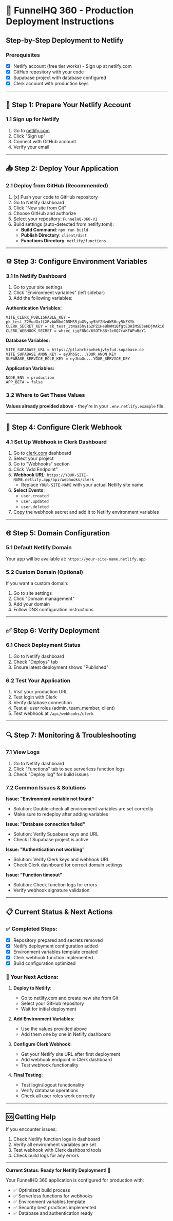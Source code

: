 # 🚀 FunnelHQ 360 - Production Deployment Instructions

## Step-by-Step Deployment to Netlify

### Prerequisites
- [x] Netlify account (free tier works) - Sign up at netlify.com
- [x] GitHub repository with your code
- [x] Supabase project with database configured
- [x] Clerk account with production keys

---

## 🔧 **Step 1: Prepare Your Netlify Account**

### 1.1 Sign up for Netlify
1. Go to [netlify.com](https://netlify.com)
2. Click "Sign up"
3. Connect with GitHub account
4. Verify your email

---

## 📤 **Step 2: Deploy Your Application**

### 2.1 Deploy from GitHub (Recommended)
1. [x] Push your code to GitHub repository
2. Go to Netlify dashboard
3. Click "New site from Git"
4. Choose GitHub and authorize
5. Select your repository: `FunnelHQ-360-V1`
6. Build settings (auto-detected from netlify.toml):
   - **Build Command**: `npm run build`
   - **Publish Directory**: `client/dist`
   - **Functions Directory**: `netlify/functions`

---

## ⚙️ **Step 3: Configure Environment Variables**

### 3.1 In Netlify Dashboard
1. Go to your site settings
2. Click "Environment variables" (left sidebar)
3. Add the following variables:

**Authentication Variables:**
```
VITE_CLERK_PUBLISHABLE_KEY = pk_test_Z2VudGxlLXRvbWNhdC05MS5jbGVyay5hY2NvdW50cy5kZXYk
CLERK_SECRET_KEY = sk_test_1tNaa5hy1G2PZ1HeBkWM1QfgtEQHiMSB3eHDjMAki6
CLERK_WEBHOOK_SECRET = whsec_ijgF8NG/6SOTH88+2e8Q7raKFWPuBqY1
```

**Database Variables:**
```
VITE_SUPABASE_URL = https://ptlahrhzavhekjvtyfud.supabase.co
VITE_SUPABASE_ANON_KEY = eyJhbGc...YOUR_ANON_KEY
SUPABASE_SERVICE_ROLE_KEY = eyJhbGc...YOUR_SERVICE_KEY
```

**Application Variables:**
```
NODE_ENV = production
APP_BETA = false
```

### 3.2 Where to Get These Values
**Values already provided above** - they're in your `.env.netlify.example` file.

---

## 🔗 **Step 4: Configure Clerk Webhook**

### 4.1 Set Up Webhook in Clerk Dashboard
1. Go to [clerk.com](https://clerk.com) dashboard
2. Select your project
3. Go to "Webhooks" section
4. Click "Add Endpoint"
5. **Webhook URL**: `https://YOUR-SITE-NAME.netlify.app/api/webhooks/clerk`
   - Replace `YOUR-SITE-NAME` with your actual Netlify site name
6. **Select Events**:
   - `user.created`
   - `user.updated`
   - `user.deleted`
7. Copy the webhook secret and add it to Netlify environment variables

---

## 🌐 **Step 5: Domain Configuration**

### 5.1 Default Netlify Domain
Your app will be available at: `https://your-site-name.netlify.app`

### 5.2 Custom Domain (Optional)
If you want a custom domain:
1. Go to site settings
2. Click "Domain management"
3. Add your domain
4. Follow DNS configuration instructions

---

## ✅ **Step 6: Verify Deployment**

### 6.1 Check Deployment Status
1. Go to Netlify dashboard
2. Check "Deploys" tab
3. Ensure latest deployment shows "Published"

### 6.2 Test Your Application
1. Visit your production URL
2. Test login with Clerk
3. Verify database connection
4. Test all user roles (admin, team_member, client)
5. Test webhook at `/api/webhooks/clerk`

---

## 🔍 **Step 7: Monitoring & Troubleshooting**

### 7.1 View Logs
1. Go to Netlify dashboard
2. Click "Functions" tab to see serverless function logs
3. Check "Deploy log" for build issues

### 7.2 Common Issues & Solutions

**Issue: "Environment variable not found"**
- Solution: Double-check all environment variables are set correctly
- Make sure to redeploy after adding variables

**Issue: "Database connection failed"**
- Solution: Verify Supabase keys and URL
- Check if Supabase project is active

**Issue: "Authentication not working"**
- Solution: Verify Clerk keys and webhook URL
- Check Clerk dashboard for correct domain settings

**Issue: "Function timeout"**
- Solution: Check function logs for errors
- Verify webhook signature validation

---

## 📋 **Current Status & Next Actions**

### ✅ **Completed Steps:**
- [x] Repository prepared and secrets removed
- [x] Netlify deployment configuration added
- [x] Environment variables template created
- [x] Clerk webhook function implemented
- [x] Build configuration optimized

### 🔄 **Your Next Actions:**
1. **Deploy to Netlify**:
   - Go to netlify.com and create new site from Git
   - Select your GitHub repository
   - Wait for initial deployment

2. **Add Environment Variables**:
   - Use the values provided above
   - Add them one by one in Netlify dashboard

3. **Configure Clerk Webhook**:
   - Get your Netlify site URL after first deployment
   - Add webhook endpoint in Clerk dashboard
   - Test webhook functionality

4. **Final Testing**:
   - Test login/logout functionality
   - Verify database operations
   - Check all user roles work correctly

---

## 🆘 **Getting Help**

If you encounter issues:
1. Check Netlify function logs in dashboard
2. Verify all environment variables are set
3. Test webhook with Clerk dashboard tools
4. Check build logs for any errors

---

**Current Status: Ready for Netlify Deployment! 🎉**

Your FunnelHQ 360 application is configured for production with:
- ✅ Optimized build process
- ✅ Serverless functions for webhooks
- ✅ Environment variables template
- ✅ Security best practices implemented
- ✅ Database and authentication ready